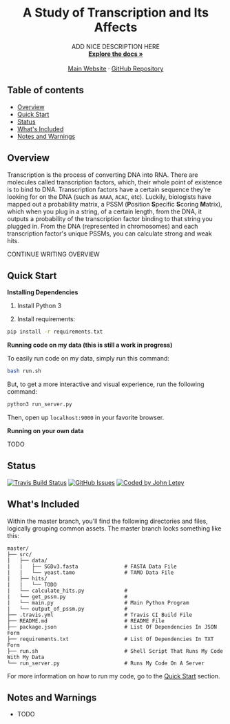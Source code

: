 <p align="center">
<!--   <a href="">
    <img src="research_project_logo.svg" alt="" width=72 height=72>
  </a> -->

  <h1 align="center">A Study of Transcription and Its Affects</h1>

  <p align="center">
    ADD NICE DESCRIPTION HERE
    <br>
    <a href="https://johnletey.github.io/A-Study-of-Transcription-and-Its-Affects/docs"><strong>Explore the docs »</strong></a>
    <br>
    <br>
    <a href="https://johnletey.github.io/A-Study-of-Transcription-and-Its-Affects">Main Website</a>
    ·
    <a href="https://github.com/johnletey/A-Study-of-Transcription-and-Its-Affects">GitHub Repository</a>
  </p>
</p>

## Table of contents

- [Overview](#overview)
- [Quick Start](#quick-start)
- [Status](#status)
- [What's Included](#whats-included)
- [Notes and Warnings](#notes-and-warnings)

## Overview

Transcription is the process of converting DNA into RNA. There are molecules called transcription factors, which, their whole point of existence is to bind to DNA. Transcription factors have a certain sequence they're looking for on the DNA (such as `AAAA`, `ACAC`, etc). Luckily, biologists have mapped out a probability matrix, a PSSM (**P**osition **S**pecific **S**coring **M**atrix), which when you plug in a string, of a certain length, from the DNA, it outputs a probability of the transcription factor binding to that string you plugged in. From the DNA (represented in chromosomes) and each transcription factor's unique PSSMs, you can calculate strong and weak hits. 

CONTINUE WRITING OVERVIEW

## Quick Start

**Installing Dependencies**

1. Install Python 3

2. Install requirements:

```sh
pip install -r requirements.txt
```
   
**Running code on my data (this is still a work in progress)**

To easily run code on my data, simply run this command:

```sh
bash run.sh
```

But, to get a more interactive and visual experience, run the following command:
    
```sh
python3 run_server.py
```
    
Then, open up `localhost:9000` in your favorite browser.

**Running on your own data**

TODO

## Status

[![Travis Build Status][travis-image]][travis-url]
[![GitHub Issues][issues-image]][issues-url]
[![Coded by John Letey][coded-by-image]][coded-by-url]

## What's Included

Within the master branch, you'll find the following directories and files, logically grouping common assets. The master branch looks something like this:

```
master/
├── src/
|   ├── data/
|   |   ├── SGDv3.fasta               # FASTA Data File
|   |   └── yeast.tamo                # TAMO Data File
|   ├── hits/
|   |   └── TODO
|   └── calculate_hits.py             # 
|   └── get_pssm.py                   # 
|   └── main.py                       # Main Python Program
|   └── output_of_pssm.py             # 
├── .travis.yml                       # Travis CI Build File
├── README.md                         # README File
├── package.json                      # List Of Dependencies In JSON Form
├── requirements.txt                  # List Of Dependencies In TXT Form
├── run.sh                            # Shell Script That Runs My Code With My Data
└── run_server.py                     # Runs My Code On A Server
```

For more information on how to run my code, go to the [Quick Start](#quick-start) section.

## Notes and Warnings

* TODO

<!-- Badges -->

[travis-url]: https://travis-ci.org/johnletey/A-Study-of-Transcription-and-Its-Affects
[travis-image]: https://img.shields.io/travis/johnletey/A-Study-of-Transcription-and-Its-Affects/master.svg?style=flat-square

[issues-url]: https://github.com/johnletey/A-Study-of-Transcription-and-Its-Affects/issues
[issues-image]: https://img.shields.io/github/issues/johnletey/A-Study-of-Transcription-and-Its-Affects.svg?style=flat-square

[coded-by-url]: https://github.com/johnletey
[coded-by-image]: https://img.shields.io/badge/%3C%2F%3E%20by-John%20Letey-3085d6.svg?style=flat-square

<!-- end Badges -->